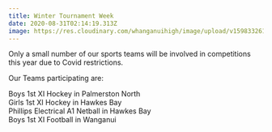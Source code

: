 ```yaml
---
title: Winter Tournament Week
date: 2020-08-31T02:14:19.313Z
image: https://res.cloudinary.com/whanganuihigh/image/upload/v1598332616/Events/sport-page.jpg
---
```

Only a small number of our sports teams will be involved in competitions this year due to Covid restrictions.

Our Teams participating are:

Boys 1st XI Hockey in Palmerston North  
Girls 1st XI Hockey in Hawkes Bay  
Phillips Electrical A1 Netball in Hawkes Bay  
Boys 1st XI Football in Wanganui 
